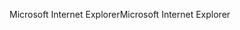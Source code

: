 <span data-ttu-id="73fcd-101">Microsoft Internet Explorer</span><span class="sxs-lookup"><span data-stu-id="73fcd-101">Microsoft Internet Explorer</span></span>